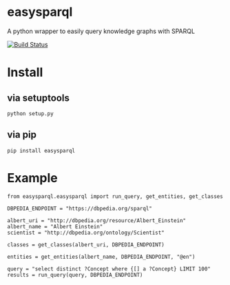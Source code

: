 # easysparql
A python wrapper to easily query knowledge graphs with SPARQL

[![Build Status](https://oeg-upm.semaphoreci.com/badges/easysparql.svg?style=shields)](https://oeg-upm.semaphoreci.com/badges/easysparql.svg?style=shields)



# Install

## via setuptools
```python setup.py ```

## via pip
```pip install easysparql```

# Example
```
from easysparql.easysparql import run_query, get_entities, get_classes

DBPEDIA_ENDPOINT = "https://dbpedia.org/sparql"

albert_uri = "http://dbpedia.org/resource/Albert_Einstein"
albert_name = "Albert Einstein"
scientist = "http://dbpedia.org/ontology/Scientist"

classes = get_classes(albert_uri, DBPEDIA_ENDPOINT)

entities = get_entities(albert_name, DBPEDIA_ENDPOINT, "@en")

query = "select distinct ?Concept where {[] a ?Concept} LIMIT 100"
results = run_query(query, DBPEDIA_ENDPOINT)

```
